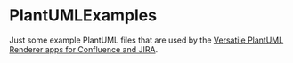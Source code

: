 # PlantUMLExamples
Just some example PlantUML files that are used by the [Versatile PlantUML Renderer apps for Confluence and JIRA](https://marketplace.atlassian.com/vendors/1220148/purple-rhapsody-tech).
